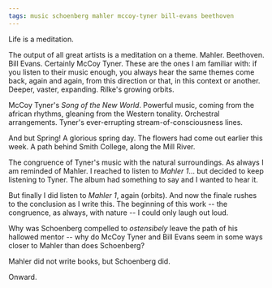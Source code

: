 ```yaml
---
tags: music schoenberg mahler mccoy-tyner bill-evans beethoven
---
```


Life is a meditation.

The output of all great artists is a meditation on a theme. Mahler. Beethoven. Bill Evans. Certainly McCoy Tyner. These are the ones I am familiar with: if you listen to their music enough, you always hear the same themes come back, again and again, from this direction or that, in this context or another. Deeper, vaster, expanding. Rilke's growing orbits.

McCoy Tyner's _Song of the New World_. Powerful music, coming from the african rhythms, gleaning from the Western tonality. Orchestral arrangements. Tyner's ever-errupting stream-of-consciousness lines.

And but Spring! A glorious spring day. The flowers had come out earlier this week. A path behind Smith College, along the Mill River.

The congruence of Tyner's music with the natural surroundings. As always I am reminded of Mahler. I reached to listen to _Mahler 1_... but decided to keep listening to Tyner. The album had something to say and I wanted to hear it.

But finally I did listen to _Mahler 1_, again (orbits). And now the finale rushes to the conclusion as I write this. The beginning of this work -- the congruence, as always, with nature -- I could only laugh out loud.

Why was Schoenberg compelled to _ostensibely_ leave the path of his hallowed mentor -- why do McCoy Tyner and Bill Evans seem in some ways closer to Mahler than does Schoenberg?

Mahler did not write books, but Schoenberg did.

Onward.
